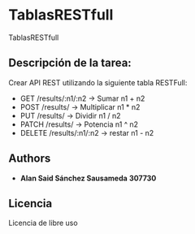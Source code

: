 # TablasRESTfull
TablasRESTfull

## Descripción de la tarea: 

Crear API REST utilizando la siguiente tabla RESTFull:

* GET /results/:n1/:n2 -> Sumar n1 + n2
* POST /results/ -> Multiplicar n1 * n2
* PUT /results/ -> Dividir n1 / n2
* PATCH /results/ -> Potencia n1 ^ n2
* DELETE /results/:n1/:n2 -> restar n1 - n2

## Authors

* **Alan Said Sánchez Sausameda** **307730**  

## Licencia 

Licencia de libre uso 


